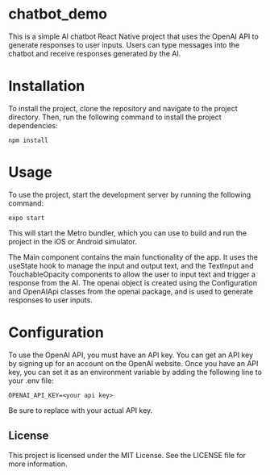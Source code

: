 # chatbot_demo

This is a simple AI chatbot React Native project that uses the OpenAI API to generate responses to user inputs. Users can type messages into the chatbot and receive responses generated by the AI.

# Installation
To install the project, clone the repository and navigate to the project directory. Then, run the following command to install the project dependencies:
```
npm install
```
# Usage
To use the project, start the development server by running the following command:
```
expo start
```
This will start the Metro bundler, which you can use to build and run the project in the iOS or Android simulator.

The Main component contains the main functionality of the app. It uses the useState hook to manage the input and output text, and the TextInput and TouchableOpacity components to allow the user to input text and trigger a response from the AI. The openai object is created using the Configuration and OpenAIApi classes from the openai package, and is used to generate responses to user inputs.
# Configuration
To use the OpenAI API, you must have an API key. You can get an API key by signing up for an account on the OpenAI website. Once you have an API key, you can set it as an environment variable by adding the following line to your .env file:
```
OPENAI_API_KEY=<your api key>
```
Be sure to replace <your api key> with your actual API key.
## License
This project is licensed under the MIT License. See the LICENSE file for more information.
